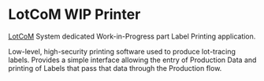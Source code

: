 # LotCoM WIP Printer
[LotCoM](https://github.com/LotCoM) System dedicated Work-in-Progress part Label Printing application.

Low-level, high-security printing software used to produce lot-tracing labels. Provides a simple interface allowing the entry of Production Data and printing of Labels that pass that data through the Production flow. 
